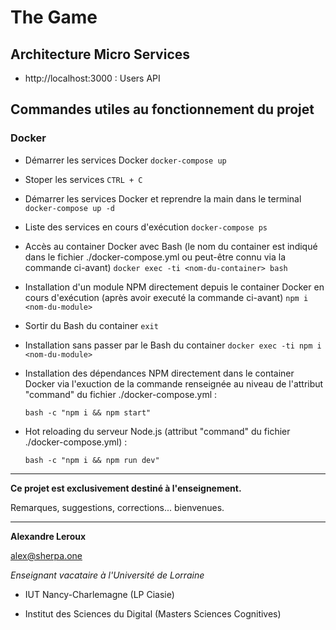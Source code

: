 # The Game

## Architecture Micro Services

- http://localhost:3000 : Users API

## Commandes utiles au fonctionnement du projet

### Docker

- Démarrer les services Docker
  `docker-compose up`

- Stoper les services
  `CTRL + C`

- Démarrer les services Docker et reprendre la main dans le terminal
  `docker-compose up -d`

- Liste des services en cours d'exécution
  `docker-compose ps`

- Accès au container Docker avec Bash (le nom du container est indiqué dans le fichier ./docker-compose.yml ou peut-être connu via la commande ci-avant)
  `docker exec -ti <nom-du-container> bash`
- Installation d'un module NPM directement depuis le container Docker en cours d'exécution (après avoir executé la commande ci-avant)
  `npm i <nom-du-module>`

- Sortir du Bash du container
  `exit`

- Installation sans passer par le Bash du container
  `docker exec -ti npm i <nom-du-module>`

- Installation des dépendances NPM directement dans le container Docker via l'exuction de la commande renseignée au niveau de l'attribut "command" du fichier ./docker-compose.yml :

  `bash -c "npm i && npm start"`

- Hot reloading du serveur Node.js (attribut "command" du fichier ./docker-compose.yml) :

  `bash -c "npm i && npm run dev"`

---

**Ce projet est exclusivement destiné à l'enseignement.**

Remarques, suggestions, corrections... bienvenues.

---

**Alexandre Leroux**

alex@sherpa.one

_Enseignant vacataire à l'Université de Lorraine_

- IUT Nancy-Charlemagne (LP Ciasie)

- Institut des Sciences du Digital (Masters Sciences Cognitives)
